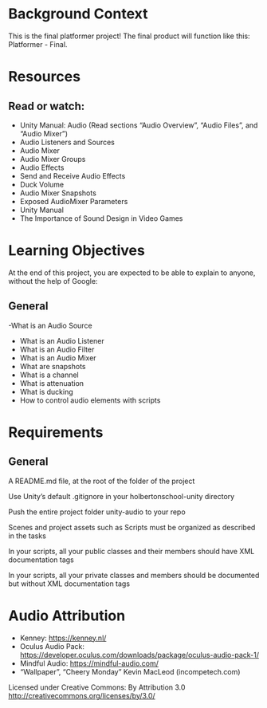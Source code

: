 # Background Context
This is the final platformer project! The final product will function like this: Platformer - Final.

# Resources
## Read or watch:

- Unity Manual: Audio (Read sections “Audio Overview”, “Audio Files”, and “Audio Mixer”)
- Audio Listeners and Sources
- Audio Mixer
- Audio Mixer Groups
- Audio Effects
- Send and Receive Audio Effects
- Duck Volume
- Audio Mixer Snapshots
- Exposed AudioMixer Parameters
- Unity Manual
- The Importance of Sound Design in Video Games

# Learning Objectives
At the end of this project, you are expected to be able to explain to anyone, without the help of Google:

## General
-What is an Audio Source
- What is an Audio Listener
- What is an Audio Filter
- What is an Audio Mixer
- What are snapshots
- What is a channel
- What is attenuation
- What is ducking
- How to control audio elements with scripts

# Requirements
## General

A README.md file, at the root of the folder of the project

Use Unity’s default .gitignore in your holbertonschool-unity directory

Push the entire project folder unity-audio to your repo

Scenes and project assets such as Scripts must be organized as described in the tasks

In your scripts, all your public classes and their members should have XML documentation tags

In your scripts, all your private classes and members should be documented but without XML documentation tags

# Audio Attribution

- Kenney: https://kenney.nl/
- Oculus Audio Pack: https://developer.oculus.com/downloads/package/oculus-audio-pack-1/
- Mindful Audio: https://mindful-audio.com/
- “Wallpaper”, “Cheery Monday” Kevin MacLeod (incompetech.com)

Licensed under Creative Commons: By Attribution 3.0
http://creativecommons.org/licenses/by/3.0/
